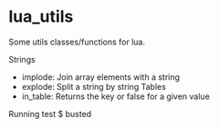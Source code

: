 lua_utils
=========

Some utils classes/functions for lua.

Strings
  - implode: Join array elements with a string
  - explode: Split a string by string
Tables
  - in_table: Returns the key or false for a given value


Running test
  $ busted
